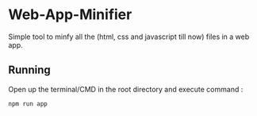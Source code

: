 # Web-App-Minifier
Simple tool to minfy all the (html, css and javascript till now) files in a web app.

## Running
Open up the terminal/CMD in the root directory and execute command :
```
npm run app
```

